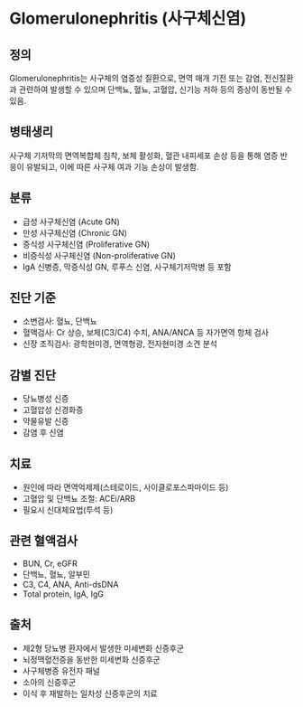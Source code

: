 # Glomerulonephritis (사구체신염)

## 정의
Glomerulonephritis는 사구체의 염증성 질환으로, 면역 매개 기전 또는 감염, 전신질환과 관련하여 발생할 수 있으며 단백뇨, 혈뇨, 고혈압, 신기능 저하 등의 증상이 동반될 수 있음.

## 병태생리
사구체 기저막의 면역복합체 침착, 보체 활성화, 혈관 내피세포 손상 등을 통해 염증 반응이 유발되고, 이에 따른 사구체 여과 기능 손상이 발생함.

## 분류
- 급성 사구체신염 (Acute GN)
- 만성 사구체신염 (Chronic GN)
- 증식성 사구체신염 (Proliferative GN)
- 비증식성 사구체신염 (Non-proliferative GN)
- IgA 신병증, 막증식성 GN, 루푸스 신염, 사구체기저막병 등 포함

## 진단 기준
- 소변검사: 혈뇨, 단백뇨
- 혈액검사: Cr 상승, 보체(C3/C4) 수치, ANA/ANCA 등 자가면역 항체 검사
- 신장 조직검사: 광학현미경, 면역형광, 전자현미경 소견 분석

## 감별 진단
- 당뇨병성 신증
- 고혈압성 신경화증
- 약물유발 신증
- 감염 후 신염

## 치료
- 원인에 따라 면역억제제(스테로이드, 사이클로포스파마이드 등)
- 고혈압 및 단백뇨 조절: ACEi/ARB
- 필요시 신대체요법(투석 등)

## 관련 혈액검사
- BUN, Cr, eGFR
- 단백뇨, 혈뇨, 알부민
- C3, C4, ANA, Anti-dsDNA
- Total protein, IgA, IgG

## 출처
- 제2형 당뇨병 환자에서 발생한 미세변화 신증후군
- 뇌정맥혈전증을 동반한 미세변화 신증후군
- 사구체병증 유전자 패널
- 소아의 신증후군
- 이식 후 재발하는 일차성 신증후군의 치료